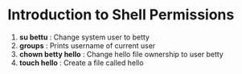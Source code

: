 # Introduction to Shell Permissions
  1. **su bettu** : Change system user to betty
  2. **groups** : Prints username of current user
  3. **chown betty hello** : Change hello file ownership to user betty
  4. **touch hello** : Create a file called hello
